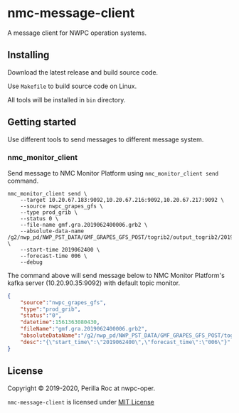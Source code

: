 # nmc-message-client

A message client for NWPC operation systems.

## Installing

Download the latest release and build source code.

Use `Makefile` to build source code on Linux.

All tools will be installed in `bin` directory.

## Getting started

Use different tools to send messages to different message system.

### nmc_monitor_client

Send message to NMC Monitor Platform using `nmc_monitor_client send` command.

```shell script
nmc_monitor_client send \
	--target 10.20.67.183:9092,10.20.67.216:9092,10.20.67.217:9092 \
	--source nwpc_grapes_gfs \
	--type prod_grib \
	--status 0 \
	--file-name gmf.gra.2019062400006.grb2 \
	--absolute-data-name /g2/nwp_pd/NWP_PST_DATA/GMF_GRAPES_GFS_POST/togrib2/output_togrib2/2019062400/gmf.gra.2019062400006.grb2 \
	--start-time 2019062400 \
	--forecast-time 006 \
	--debug
```

The command above will send message below to NMC Monitor Platform's kafka server (10.20.90.35:9092) 
with default topic monitor.

```json
{
	"source":"nwpc_grapes_gfs",
	"type":"prod_grib",
	"status":"0",
	"datetime":1561363080430,
	"fileName":"gmf.gra.2019062400006.grb2",
	"absoluteDataName":"/g2/nwp_pd/NWP_PST_DATA/GMF_GRAPES_GFS_POST/togrib2/output_togrib2/2019062400/gmf.gra.2019062400006.grb2",
	"desc":"{\"start_time\":\"2019062400\",\"forecast_time\":\"006\"}"
}
```

## License

Copyright &copy; 2019-2020, Perilla Roc at nwpc-oper.

`nmc-message-client` is licensed under [MIT License](LICENSE)